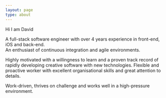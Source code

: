 ```yaml
---
layout: page
type: about
---
```


Hi I am David

A full-stack software engineer with over 4 years experience in front-end, iOS and back-end.  
An enthusiast of continuous integration and agile environments.   

Highly motivated with a willingness to learn and a proven track record of rapidly developing creative software with new technologies. Flexible and proactive worker with excellent organisational skills and great attention to details.  

Work-driven, thrives on challenge and works well in a high-pressure environment.

